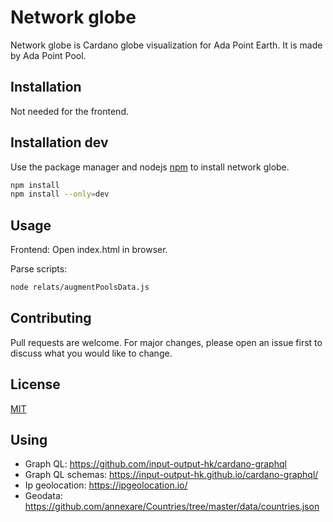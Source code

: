 # Network globe

Network globe is Cardano globe visualization for Ada Point Earth. It is made by Ada Point Pool.

## Installation

Not needed for the frontend.

## Installation dev

Use the package manager and nodejs [npm](https://nodejs.org/en/) to install network globe.

```bash
npm install
npm install --only=dev
```

## Usage

Frontend: 
Open index.html in browser.

Parse scripts:

```bash
node relats/augmentPoolsData.js
```

## Contributing
Pull requests are welcome. For major changes, please open an issue first to discuss what you would like to change.

## License
[MIT](https://github.com/Gwearon/ada-point-earth/blob/master/LICENSE)

## Using

- Graph QL: https://github.com/input-output-hk/cardano-graphql
- Graph QL schemas: https://input-output-hk.github.io/cardano-graphql/
- Ip geolocation: https://ipgeolocation.io/
- Geodata: https://github.com/annexare/Countries/tree/master/data/countries.json

